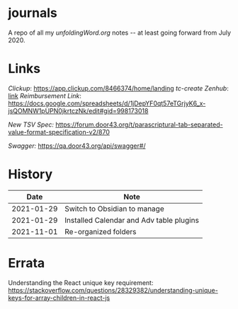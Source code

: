 # journals

A repo of all my *unfoldingWord.org* notes -- at least going forward from July 2020.

# Links

*Clickup*: https://app.clickup.com/8466374/home/landing
*tc-create Zenhub*: [link](https://github.com/unfoldingWord/tc-create-app#workspaces/tc-create-workspace-5f049cdbfa88090016bf043e/board?repos=93856410,122679395,180812604,191973535,196089755,179390258,209859478,265372377,309771140)
*Reimbursement Link*: https://docs.google.com/spreadsheets/d/1jDepYF0qt57eTGrjyK6_x-jsQOMNW1pUPN0jkrtczNk/edit#gid=998173018

*New TSV Spec:* https://forum.door43.org/t/parascriptural-tab-separated-value-format-specification-v2/870

*Swagger:* https://qa.door43.org/api/swagger#/

# History


| Date       | Note                                     |
| ---------- | ---------------------------------------- |
| 2021-01-29 | Switch to Obsidian to manage             |
| 2021-01-29 | Installed Calendar and Adv table plugins |
| 2021-11-01 | Re-organized folders                     |

# Errata
Understanding the React unique key requirement:
https://stackoverflow.com/questions/28329382/understanding-unique-keys-for-array-children-in-react-js